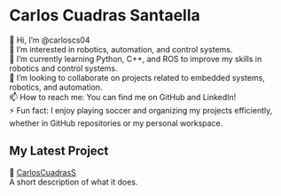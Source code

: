 # Carlos Cuadras Santaella
👋 Hi, I’m @carloscs04  
👀 I’m interested in robotics, automation, and control systems.  
🌱 I’m currently learning Python, C++, and ROS to improve my skills in robotics and control systems.  
💞️ I’m looking to collaborate on projects related to embedded systems, robotics, and automation.  
📫 How to reach me: You can find me on GitHub and LinkedIn!  
⚡ Fun fact: I enjoy playing soccer and organizing my projects efficiently, whether in GitHub repositories or my personal workspace.  


## My Latest Project  
🔗 [CarlosCuadrasS](https://github.com/carloscs04/FrED-Factory)  
A short description of what it does.

<!---
carloscs04/CarlosCuadrasS is a ✨ special ✨ repository because its `README.md` (this file) appears on your GitHub profile.
You can click the Preview link to take a look at your changes.
--->

